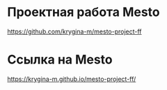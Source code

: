 # Проектная работа Mesto
https://github.com/krygina-m/mesto-project-ff

# Ссылка на Mesto
https://krygina-m.github.io/mesto-project-ff/
